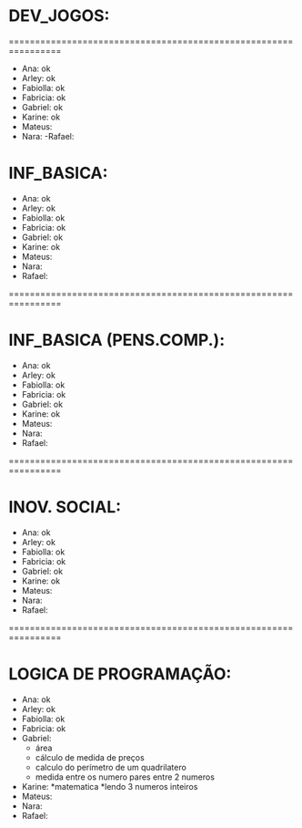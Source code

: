 # DEV_JOGOS:
================================================================
- Ana: ok
- Arley: ok
- Fabiolla: ok
- Fabricia: ok
- Gabriel: ok
- Karine: ok
- Mateus:
- Nara:
-Rafael:


# INF_BASICA:
- Ana: ok
- Arley: ok
- Fabiolla: ok
- Fabricia: ok
- Gabriel: ok
- Karine: ok
- Mateus:
- Nara:
- Rafael:

================================================================

# INF_BASICA (PENS.COMP.):

- Ana: ok
- Arley:  ok
- Fabiolla: ok
- Fabricia: ok
- Gabriel: ok
- Karine: ok
- Mateus:
- Nara:
- Rafael:

================================================================

# INOV. SOCIAL:
- Ana: ok
- Arley: ok
- Fabiolla: ok
- Fabricia: ok
- Gabriel: ok
- Karine: ok
- Mateus:
- Nara:
- Rafael:

================================================================

# LOGICA DE PROGRAMAÇÃO:

- Ana: ok
- Arley: ok
- Fabiolla: ok
- Fabricia: ok
- Gabriel: 
  * área
  * cálculo de medida de preços
  * calculo do perímetro de um quadrilatero
  * medida entre os numero pares entre 2 numeros
- Karine: 
  *matematica
  *lendo 3 numeros inteiros 
- Mateus:
- Nara:
- Rafael: